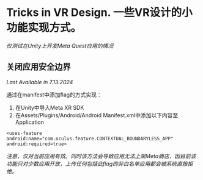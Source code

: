 # Tricks in VR Design. 一些VR设计的小功能实现方式。

*仅测试在Unity上开发Meta Quest应用的情况*

## 关闭应用安全边界 
*Last Available in 7.13.2024*

通过在manifest中添加flag的方式实现：
1. 在Unity中导入Meta XR SDK
2. 在Assets/Plugins/Android/Android Manifest.xml中添加以下内容至Application
```
<uses-feature android:name="com.oculus.feature.CONTEXTUAL_BOUNDARYLESS_APP" android:required=true>
```
*注意，仅对当前应用有效。同时该方法会导致应用无法上架Meta商店，因目前该功能只对少数应用开放，上传任何包括此flag的非白名单应用都会被系统直接拒绝。*
